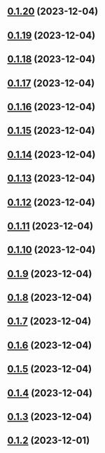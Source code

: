 ## [0.1.20](https://github.com/Porok12/epic-jira/compare/v0.1.19...v0.1.20) (2023-12-04)

## [0.1.19](https://github.com/Porok12/epic-jira/compare/v0.1.18...v0.1.19) (2023-12-04)

## [0.1.18](https://github.com/Porok12/epic-jira/compare/v0.1.17...v0.1.18) (2023-12-04)

## [0.1.17](https://github.com/Porok12/epic-jira/compare/v0.1.16...v0.1.17) (2023-12-04)

## [0.1.16](https://github.com/Porok12/epic-jira/compare/v0.1.15...v0.1.16) (2023-12-04)

## [0.1.15](https://github.com/Porok12/epic-jira/compare/v0.1.14...v0.1.15) (2023-12-04)

## [0.1.14](https://github.com/Porok12/epic-jira/compare/v0.1.13...v0.1.14) (2023-12-04)

## [0.1.13](https://github.com/Porok12/epic-jira/compare/v0.1.12...v0.1.13) (2023-12-04)

## [0.1.12](https://github.com/Porok12/epic-jira/compare/v0.1.11...v0.1.12) (2023-12-04)

## [0.1.11](https://github.com/Porok12/epic-jira/compare/v0.1.10...v0.1.11) (2023-12-04)

## [0.1.10](https://github.com/Porok12/epic-jira/compare/v0.1.9...v0.1.10) (2023-12-04)

## [0.1.9](https://github.com/Porok12/epic-jira/compare/v0.1.8...v0.1.9) (2023-12-04)

## [0.1.8](https://github.com/Porok12/epic-jira/compare/v0.1.7...v0.1.8) (2023-12-04)

## [0.1.7](https://github.com/Porok12/epic-jira/compare/v0.1.6...v0.1.7) (2023-12-04)

## [0.1.6](https://github.com/Porok12/epic-jira/compare/v0.1.5...v0.1.6) (2023-12-04)

## [0.1.5](https://github.com/Porok12/epic-jira/compare/v0.1.4...v0.1.5) (2023-12-04)

## [0.1.4](https://github.com/Porok12/epic-jira/compare/v0.1.3...v0.1.4) (2023-12-04)

## [0.1.3](https://github.com/Porok12/epic-jira/compare/v0.1.2...v0.1.3) (2023-12-04)

## [0.1.2](https://github.com/Porok12/epic-jira/compare/v0.1.1...v0.1.2) (2023-12-01)
